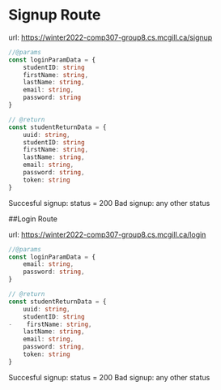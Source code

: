 
<h1>Signup Route</h1>

url:
https://winter2022-comp307-group8.cs.mcgill.ca/signup

```typescript
//@params
const loginParamData = {
    studentID: string
    firstName: string,
    lastName: string,
    email: string,
    password: string
}

// @return
const studentReturnData = {
    uuid: string,
    studentID: string
    firstName: string,
    lastName: string,
    email: string,
    password: string,
    token: string
}
```

Succesful signup: status = 200
Bad signup: any other status

##Login Route

url:
https://winter2022-comp307-group8.cs.mcgill.ca/login

```typescript
//@params
const loginParamData = {
    email: string,
    password: string,
}

// @return
const studentReturnData = {
    uuid: string,
    studentID: string
-    firstName: string,
    lastName: string,
    email: string,
    password: string,
    token: string
}
```

Succesful signup: status = 200
Bad signup: any other status